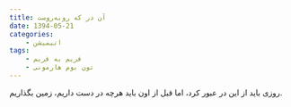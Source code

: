 ```yaml
---
title: آن در که روبه‌روست
date: 1394-05-21
categories:
    - انیمیشن
tags:
    - فریم به فریم
    - تون بوم هارمونی
---
```


روزی باید از این در عبور کرد، اما قبل از اون باید هرچه در دست داریم، زمین بگذاریم.

<div id="15046263089406729"><script type="text/JavaScript" src="https://www.aparat.com/embed/uEDmx?data[rnddiv]=15046263089406729&data[responsive]=yes"></script></div>
